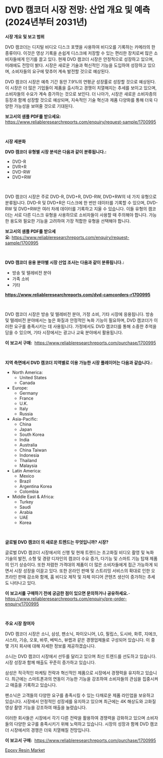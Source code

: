<p><h1>DVD 캠코더 시장 전망: 산업 개요 및 예측(2024년부터 2031년)</h1></p><p><strong>시장 개요 및 보고 범위</strong></p>
<p><p>DVD 캠코더는 디지털 비디오 디스크 포맷을 사용하여 비디오를 기록하는 카메라의 한 종류이다. 이것은 영상 기록을 손쉽게 디스크에 저장할 수 있는 편리한 장치로써 많은 소비자들에게 인기를 끌고 있다. 현재 DVD 캠코더 시장은 안정적으로 성장하고 있으며, 미래에도 전망이 밝다. 시장은 새로운 기술과 혁신적인 기능을 도입하여 성장하고 있으며, 소비자들의 요구에 맞추어 계속 발전할 것으로 예상된다.</p><p>DVD 캠코더 시장은 예측 기간 동안 7.9%의 연평균 성장률로 성장할 것으로 예상된다. 이 시장은 더 많은 기업들이 제품을 출시하고 경쟁이 치열해지는 추세를 보이고 있으며, 소비자들의 수요가 계속 증가하는 것으로 보인다. 더 나아가, 시장은 새로운 소비자층의 등장과 함께 성장할 것으로 예상되며, 지속적인 기술 혁신과 제품 다양화를 통해 더욱 다양한 가능성을 보여줄 것으로 기대된다.</p></p>
<p><strong>보고서의 샘플 PDF를 받으세요:</strong> <a href="https://www.reliableresearchreports.com/enquiry/request-sample/1700995">https://www.reliableresearchreports.com/enquiry/request-sample/1700995</a></p>
<p>&nbsp;</p>
<p><strong>시장 세분화</strong></p>
<p><strong>DVD 캠코더 유형별 시장 분석은 다음과 같이 분류됩니다.:</strong></p>
<p><ul><li>DVD-R</li><li>DVR+R</li><li>DVD-RW</li><li>DVD+RW</li></ul></p>
<p>&nbsp;</p>
<p><p>DVD 캠코더 시장은 주로 DVD-R, DVD+R, DVD-RW, DVD+RW의 네 가지 유형으로 분류됩니다. DVD-R 및 DVD+R은 디스크에 한 번만 데이터를 기록할 수 있으며, DVD-RW 및 DVD+RW은 여러 차례 데이터를 기록하고 지울 수 있습니다. 이들 유형의 캠코더는 서로 다른 디스크 유형을 사용하므로 소비자들이 사용할 때 주의해야 합니다. 가능한 용도와 필요한 기능을 고려하여 가장 적합한 유형을 선택해야 합니다.</p></p>
<p><strong>보고서의 샘플 PDF를 받으세요:</strong>&nbsp;<a href="https://www.reliableresearchreports.com/enquiry/request-sample/1700995">https://www.reliableresearchreports.com/enquiry/request-sample/1700995</a></p>
<p>&nbsp;</p>
<p><strong> DVD 캠코더 응용 분야별 시장 산업 조사는 다음과 같이 분류됩니다.:</strong></p>
<p><ul><li>방송 및 텔레비전 분야</li><li>가족 소비</li><li>기타</li></ul></p>
<p><strong><a href="https://www.reliableresearchreports.com/dvd-camcorders-r1700995">https://www.reliableresearchreports.com/dvd-camcorders-r1700995</a></strong></p>
<p>&nbsp;</p>
<p><p>DVD 캠코더 시장은 방송 및 텔레비전 분야, 가정 소비, 기타 시장에 응용됩니다. 방송 및 텔레비전 분야에서는 높은 화질과 안정적인 녹화 기능이 필요하며, DVD 캠코더가 이러한 요구를 충족시키는 데 사용됩니다. 가정에서도 DVD 캠코더를 통해 소중한 추억을 담을 수 있으며, 기타 시장에서는 광고나 교육 분야에서 활용됩니다.</p></p>
<p><strong>이 보고서 구매:</strong>&nbsp; <a href="https://www.reliableresearchreports.com/purchase/1700995">https://www.reliableresearchreports.com/purchase/1700995</a></p>
<p>&nbsp;</p>
<p><strong>지역 측면에서 DVD 캠코더 지역별로 이용 가능한 시장 플레이어는 다음과 같습니다.:</strong></p>
<p><ul>
    <li>
        North America:
        <ul>
            <li>United States</li>
            <li>Canada</li>
        </ul>
    </li>
    <li>
        Europe:
        <ul>
            <li>Germany</li>
            <li>France</li>
            <li>U.K.</li>
            <li>Italy</li>
            <li>Russia</li>
        </ul>
    </li>
    <li>
        Asia-Pacific:
        <ul>
            <li>China</li>
            <li>Japan</li>
            <li>South Korea</li>
            <li>India</li>
            <li>Australia</li>
            <li>China Taiwan</li>
            <li>Indonesia</li>
            <li>Thailand</li>
            <li>Malaysia</li>
        </ul>
    </li>
    <li>
        Latin America:
        <ul>
            <li>Mexico</li>
            <li>Brazil</li>
            <li>Argentina Korea</li>
            <li>Colombia</li>
        </ul>
    </li>
    <li>
        Middle East & Africa:
        <ul>
            <li>Turkey</li>
            <li>Saudi</li>
            <li>Arabia</li>
            <li>UAE</li>
            <li>Korea</li>
        </ul>
    </li>
    </ul></p>
<p>&nbsp;</p>
<p><strong>글로벌 DVD 캠코더 의 새로운 트렌드는 무엇입니까? 시장?</strong></p>
<p><p>글로벌 DVD 캠코더 시장에서의 신행 및 현재 트렌드는 초고화질 비디오 촬영 및 녹화 기술의 발전, 소형 및 경량 디자인의 캠코더 수요 증가, 다기능 및 스마트 기능 탑재 제품의 인기 상승이다. 또한 저렴한 가격대의 제품이 더 많은 소비자들에게 접근 가능하게 되면서 시장 성장을 이끌고 있다. 또한 온라인 판매 및 스트리밍 서비스의 확대로 인한 오프라인 판매 감소와 함께, 홈 비디오 제작 및 자체 미디어 콘텐츠 생산이 증가하는 추세도 나타나고 있다.</p></p>
<p><strong>이 보고서를 구매하기 전에 궁금한 점이 있으면 문의하거나 공유하세요.</strong>- <a href="https://www.reliableresearchreports.com/enquiry/pre-order-enquiry/1700995">https://www.reliableresearchreports.com/enquiry/pre-order-enquiry/1700995</a></p>
<p>&nbsp;</p>
<p><strong>주요 시장 참여자</strong></p>
<p><p>DVD 캠코더 시장은 소니, 삼성, 팬소닉, 파이오니어, LG, 필립스, 도시바, 화루, 지에크, 시스타, 기승, 오포, 바루, 베빅스, 뷰랩과 같은 경쟁업체들로 구성되어 있습니다. 이 중 몇 가지 회사에 대해 자세한 정보를 제공하겠습니다.</p><p>소니는 DVD 캠코더 시장에서 선두를 달리고 있으며 최신 트렌드를 선도하고 있습니다. 시장 성장과 함께 매출도 꾸준히 증가하고 있습니다. </p><p>삼성은 적극적인 마케팅 전략과 혁신적인 제품으로 시장에서 경쟁력을 유지하고 있습니다. 최근에는 스마트폰과의 연동이 가능한 기능을 강조하여 소비자들의 관심을 집중시켜 고 매출을 기록하고 있습니다. </p><p>팬소닉은 고객들의 다양한 요구를 충족시킬 수 있는 다채로운 제품 라인업을 보유하고 있습니다. 시장에서 안정적인 성장세를 유지하고 있으며 최근에는 4K 해상도와 고화질 영상 촬영 기능을 강조하여 매출을 늘렸습니다.</p><p>이러한 회사들은 시장에서 각기 다른 전략을 활용하여 경쟁력을 강화하고 있으며 소비자들의 다양한 요구를 충족시키기 위해 노력하고 있습니다. 시장의 성장과 함께 DVD 캠코더 시장에서의 경쟁은 더욱 치열해질 전망입니다.</p></p>
<p><strong>이 보고서 구매:</strong>&nbsp;&nbsp;<a href="https://www.reliableresearchreports.com/purchase/1700995">https://www.reliableresearchreports.com/purchase/1700995</a></p>
<p><p><a href="https://fearless-okapi-6c8.notion.site/Epoxy-Resin-Market-Research-Report-Its-History-and-Forecast-2024-to-2031-4b077f55954b41829aadd132301f8ed1">Epoxy Resin Market</a></p></p>